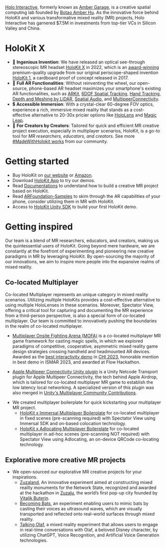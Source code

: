 [Holo Interactive](https://holoi.com), formerly known as [Amber Garage](https://ambergarage.com), is a creative spatial computing lab founded by [Botao Amber Hu](https://botao.hu). As the innovative force behind HoloKit and various transformative mixed reality (MR) projects, Holo Interactive has garnered $7.5M in investments from top-tier VCs in Silicon Valley and China. 

# HoloKit X
* 🥽 **Ingenious Invention**: We have released an optical see-through stereoscopic MR headset [HoloKit X](https://holokit.io) in 2022, which is an [award-winning](https://www.red-dot.org/project/holokit-x-64930) premium-quality upgrade from our original periscope-shaped invention [HoloKit 1](https://1.holokit.io/), a cardboard proof of concept released in 2017. 
* 📲 **Full AR Functionalities**: Without reinventing the wheel, our open-source, phone-based AR headset maximizes your smartphone's existing AR functionalities, such as [ARKit](https://developer.apple.com/documentation/arkit/arkit_in_ios), [6DOF Spatial Tracking](https://developer.apple.com/documentation/arkit/arworldtrackingconfiguration), [Hand Tracking](https://developer.apple.com/documentation/vision/detecting_hand_poses_with_vision), [Depth and Meshing by LiDAR](https://developer.apple.com/documentation/avfoundation/additional_data_capture/capturing_depth_using_the_lidar_camera), [Spatial Audio](https://developer.apple.com/documentation/arkit/), and [MultipeerConnectivity](https://developer.apple.com/documentation/multipeerconnectivity).
* 💲 **Accessible Immersion**: With a crystal-clear 60-degree FOV optics, experience a rich, immersive mixed reality that stands as a cost-effective alternative to 20-30x pricier options like [HoloLens](https://www.microsoft.com/en-us/hololens/buy) and [Magic Leap](https://www.magicleap.com/buy-now).
* 🎨 **For Creators by Creators**: Tailored for quick and efficient MR creative project execution, especially in multiplayer scenarios, HoloKit, is a go-to tool for *MR researchers, educators, and creators*. See more [#MadeWithHolokit works](https://github.io/holoi/awesome-holokit) from our community.
 
# Getting started 

* Buy HoloKit on [our website](https://holokit.io/products/holokit-x) or [Amazon](https://www.amazon.com/s?i=merchant-items&me=ASBKMHTMFQG2J).
* Download [HoloKit App](https://apps.apple.com/us/app/holokit/id6444073276) to try our demos. 
* Read [Documentations](https://docs.holokit.io/for-creators/unity/overview) to understand how to build a creative MR project based on HoloKit.
* Read [ARFoundation-Samples](https://github.com/Unity-Technologies/arfoundation-samples/tree/main) to skim through the AR capabilities of your phone, consider utilizing them in MR with HoloKit.
* Access to [HoloKit Unity SDK](https://github.com/holoi/holokit-unity-sdk) to build your first HoloKit demo. 

# Getting inspired

Our team is a blend of MR researchers, educators, and creators, making us the quintessential users of HoloKit. Going beyond mere hardware, we are constantly at the forefront of experimenting and pioneering new creative paradigms in MR by leveraging HoloKit. By open-sourcing the majority of our innovations, we aim to inspire more people into the expansive realms of mixed reality.

## Co-located Multiplayer

Co-located Multiplayer represents an unique category in mixed reality scenarios. Utilizing multiple HoloKits provides a cost-effective alternative to using multiple HoloLenses in these scenarios. Moreover, Spectator View, offering a critical tool for capturing and documenting the MR experience from a third-person perspective, is also a special form of co-located multiplayer. Our team is committed to innovatively pushing the boundaries in the realm of co-located multiplayer.

* [Multiplayer Onsite Fighting Arena (MOFA)](https://mofa.ar) is a co-located multiplayer MR game framework for casting magic spells, in which we explored paradigms of competitive, cooperative, asymmetric mixed reality game design strategies crossing handheld and headmounted AR devices. Awarded as the [best interactivity demo](https://www.youtube.com/watch?v=mCHEdItEx2s) in [CHI 2023](https://dl.acm.org/doi/abs/10.1145/3544549.3583935), honorable mention in best demo in ISMAR 2023, and awarded at Flow Hackathon.

* [Apple Multipeer Connectivity Unity plugin](https://github.com/holoi/apple-multipeer-connectivity-unity-plugin) is a Unity Netcode Transport plugin for Apple Multipeer Connectivity, the tech behind Apple Airdrop, which is tailored for co-located multiplayer MR game to establish the low latency local networking. A specialized version of this plugin was also merged in [Unity's Multiplayer Community Contributions](https://github.com/Unity-Technologies/multiplayer-community-contributions/tree/main/Transports/com.community.netcode.transport.multipeer-connectivity).

<!--
* [Adlocating](https://github.com/holoi/adlocating) is a Unity plugin for an on-device adhoc QRCode co-locating technology. 
-->

* We created multiplayer boilerplate for quick kickstarting your multiplayer MR project.
   * [HoloKit x Immersal Multiplayer Boilerplate](https://github.com/holoi/holokit-immersal-multiplayer-boilerplate) for co-located multiplayer in fixed scenes (pre-scanning required) with Spectator View using Immersal SDK and  on-based colocation technology. 
   * [HoloKit x Adlocating Multiplayer Boilerplate](https://github.com/holoi/holokit-adlocating-multiplayer-boilerplate) for co-located multiplayer in ad-hoc scenes (pre-scanning NOT required) with Spectator View using Adlocating, an on-device QRCode co-locating technology. 

## Explorative more creative MR projects

* We open-sourced our explorative MR creative projects for your inspirations.
  * [Zuzaland](https://github.com/holoi/zuzaland), An innovative experiment aimed at constructing mixed reality monuments for the Network State, recognized and awarded at the hackathon in [Zuzalu](https://zuzalu.city), the world’s first pop-up city founded by [Vitalik Buterin](https://www.palladiummag.com/2023/10/06/why-i-built-zuzalu/).
  * [Becoming Bats](https://github.com/holoi/ultrasound-of-bats), an experiment enabling users to mimic bats by casting their voices as ultrasound waves, which are visually transported and reflected onto real-world surfaces through mixed reality.
  * [Talking Olaf](https://github.com/holoi/talking-olaf), a mixed reality experiment that allows users to engage in real-time conversations with Olaf, a beloved Disney character, by utilizing ChatGPT, Voice Recognition, and Artificial Voice Generation technologies.

